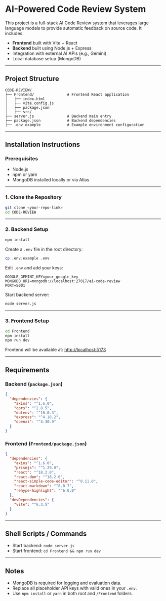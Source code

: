 
# AI-Powered Code Review System

This project is a full-stack AI Code Review system that leverages large language models to provide automatic feedback on source code. It includes:

- **Frontend** built with Vite + React
- **Backend** built using Node.js + Express
- Integration with external AI APIs (e.g., Gemini)
- Local database setup (MongoDB)

---

## Project Structure

```
CODE-REVIEW/
├── Frontend/               # Frontend React application
│   ├── index.html
│   ├── vite.config.js
│   ├── package.json
│   ├── src/
├── server.js               # Backend main entry
├── package.json            # Backend dependencies
├── .env.example            # Example environment configuration
```

---

## Installation Instructions

### Prerequisites

- Node.js
- npm or yarn
- MongoDB installed locally or via Atlas

---

### 1. Clone the Repository

```bash
git clone <your-repo-link>
cd CODE-REVIEW
```

---

### 2. Backend Setup

```bash
npm install
```

Create a `.env` file in the root directory:

```bash
cp .env.example .env
```

Edit `.env` and add your keys:

```
GOOGLE_GEMINI_KEY=your_google_key
MONGODB_URI=mongodb://localhost:27017/ai-code-review
PORT=5001
```

Start backend server:

```bash
node server.js
```

---

### 3. Frontend Setup

```bash
cd Frontend
npm install
npm run dev
```

Frontend will be available at: [http://localhost:5173](http://localhost:5173)

---

## Requirements

### Backend (`package.json`)

```json
{
  "dependencies": {
    "axios": "^1.6.0",
    "cors": "^2.8.5",
    "dotenv": "^16.0.3",
    "express": "^4.18.2",
    "openai": "^4.30.0"
  }
}
```

### Frontend (`Frontend/package.json`)

```json
{
  "dependencies": {
    "axios": "^1.6.0",
    "prismjs": "^1.29.0",
    "react": "^18.2.0",
    "react-dom": "^18.2.0",
    "react-simple-code-editor": "^0.11.0",
    "react-markdown": "^8.0.7",
    "rehype-highlight": "^6.0.0"
  },
  "devDependencies": {
    "vite": "^6.3.5"
  }
}
```

---

## Shell Scripts / Commands

- Start backend: `node server.js`
- Start frontend: `cd Frontend && npm run dev`

---

## Notes

- MongoDB is required for logging and evaluation data.
- Replace all placeholder API keys with valid ones in your `.env`.
- Use `npm install` or `yarn` in both root and `/Frontend` folders.


